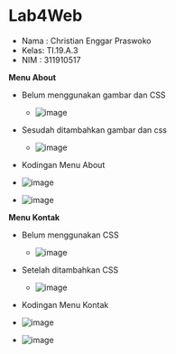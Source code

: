 # Lab4Web
* Nama : Christian Enggar Praswoko
* Kelas: TI.19.A.3
* NIM   : 311910517

**Menu About**
* Belum menggunakan gambar dan CSS
  * ![image](https://user-images.githubusercontent.com/81626901/115336346-3e42dd80-a1c9-11eb-911d-507a1a3e2f1b.png)

* Sesudah ditambahkan gambar dan css
  * ![image](https://user-images.githubusercontent.com/81626901/115336522-9843a300-a1c9-11eb-99dc-3907e53140ae.png)

* Kodingan Menu About
 * ![image](https://user-images.githubusercontent.com/81626901/115336897-40f20280-a1ca-11eb-9c98-23efdb008900.png)
 * ![image](https://user-images.githubusercontent.com/81626901/115336982-62eb8500-a1ca-11eb-8511-a171bbbabcea.png)
 

**Menu Kontak**
* Belum menggunakan CSS
  * ![image](https://user-images.githubusercontent.com/81626901/115336615-be694300-a1c9-11eb-857d-7b56e5747dc0.png)

* Setelah ditambahkan CSS
  * ![image](https://user-images.githubusercontent.com/81626901/115336662-cde88c00-a1c9-11eb-9db0-7db9d1d92477.png)

* Kodingan Menu Kontak
 * ![image](https://user-images.githubusercontent.com/81626901/115337036-7a2a7280-a1ca-11eb-892a-7dafc85ec30c.png)
 * ![image](https://user-images.githubusercontent.com/81626901/115337058-8b737f00-a1ca-11eb-8edc-639344b655f2.png)
